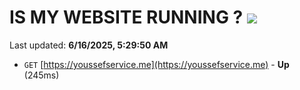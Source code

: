 # IS MY WEBSITE RUNNING ? [![](https://img.shields.io/static/v1?label=Sponsor&message=%E2%9D%A4&logo=GitHub&color=%23fe8e86)](https://github.com/sponsors/Youssef-Lehmam)

Last updated: **6/16/2025, 5:29:50 AM**

- `GET` [https://youssefservice.me](https://youssefservice.me) - **Up** (245ms)
